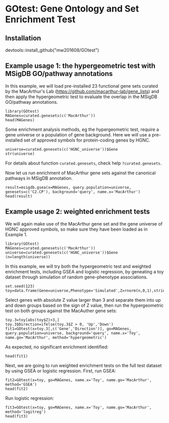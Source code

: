 # GOtest: Gene Ontology and Set Enrichment Test

## Installation
devtools::install_github("mw201608/GOtest")

## Example usage 1: the hypergeometric test with MSigDB GO/pathway annotations

In this example, we will load pre-installed 23 functional gene sets curated by the MacArthur's Lab (https://github.com/macarthur-lab/gene_lists) and then apply the hypergeometric test to evaluate the overlap in the MSigDB GO/pathway annotations. 
```
library(GOtest)
MAGenes=curated.genesets(c('MacArthur'))
head(MAGenes)
```
Some enrichment analysis methods, eg the hypergeometric test, require a gene universe or a population of gene background. Here we will use a pre-installed set of approved symbols for protein-coding genes by HGNC.
```
universe=curated.genesets(c('HGNC_universe'))$Gene
str(universe)
```
For details about function `curated.genesets`, check help `?curated.genesets`.

Now let us run enrichment of MacArthur gene sets against the canonical pathways in MSigDB annotation.

```
result=msigdb.gsea(x=MAGenes, query.population=universe, genesets=c('C2.CP'), background='query', name.x='MacArthur')
head(result)
```

## Example usage 2: weighted enrichment tests

We will again make use of the MacArthur gene set and the gene universe of HGNC approved symbols, so make sure they have been loaded as in Example 1.
```
library(GOtest)
MAGenes=curated.genesets(c('MacArthur'))
universe=curated.genesets(c('HGNC_universe'))$Gene
(n=length(universe))
```

In this example, we will try both the hypergeometric test and weighted enrichment tests, including GSEA and logistic regression, by geneating a toy dataset through simulation of random gene-phenotype associations. 
```
set.seed(123)
toy=data.frame(Gene=universe,Phenotype='Simulated',Z=rnorm(n,0,1),stringsAsFactors=FALSE)
```

Select genes with absolute Z value larger than 3 and separate them into up and down groups based on the sign of Z value, then run the hypergeometric test on both groups against the MacAuther gene sets:
```
toy.3=toy[abs(toy$Z)>3,]
toy.3$Direction=ifelse(toy.3$Z > 0, 'Up','Down')
fit1=GOtest(x=toy.3[,c('Gene','Direction')], go=MAGenes, query.population=universe, background='query', name.x='Toy', name.go='MacArthur', method='hypergeometric')
```
As expected, no significant enrichment identified:
```
head(fit1)
```

Next, we are going to run weighted enrichment tests on the full test dataset by using GSEA or logistic regression. First, run GSEA:
```
fit2=GOtest(x=toy, go=MAGenes, name.x='Toy', name.go='MacArthur', method='GSEA')
head(fit2)
```

Run logistic regression:
```
fit3=GOtest(x=toy, go=MAGenes, name.x='Toy', name.go='MacArthur', method='logitreg')
head(fit3)
```

